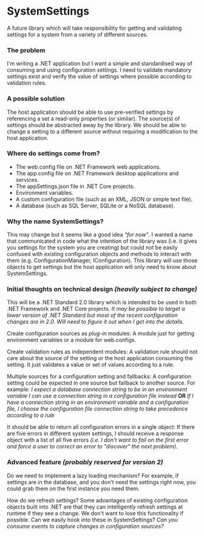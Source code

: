 # SystemSettings
A future library which will take responsibility for getting and validating settings for a system from a variety of different sources.

### The problem
I'm writing a .NET application but I want a simple and standardised way of consuming and using configuration settings. I need to validate mandatory settings exist and verify the value of settings where possible according to validation rules.

### A possible solution
The host application should be able to use pre-verified settings by referencing a set a read-only properties (or similar). The source(s) of settings should be abstracted away by the library. We should be able to change a setting to a different source without requiring a modification to the host application.

### Where do settings come from?
 * The web.config file on .NET Framework web applications.
 * The app.config file on .NET Framework desktop applications and services.
 * The appSettings.json file in .NET Core projects.
 * Environment variables.
 * A custom configuration file (such as an XML, JSON or simple text file).
 * A database (such as SQL Server, SQLite or a NoSQL database).

### Why the name SystemSettings?
This may change but it seems like a good idea *"for now"*. I wanted a name that communicated in code what the intention of the library was (i.e. it gives you settings for the system you are creating) but could not be easily confused with existing configuration objects and methods to interact with them (e.g. ConfigurationManager, IConfiguration). This library will use those objects to get settings but the host application will only need to know about SystemSettings.

### Initial thoughts on technical design *(heavily subject to change)*
This will be a .NET Standard 2.0 library which is intended to be used in both .NET Framework and .NET Core projects. *It may be possible to target a lower version of .NET Standard but most of the recent configuration changes are in 2.0. Will need to figure it out when I get into the details.*

Create configuration sources as *plug-in* modules: A module just for getting environment variables or a module for web.configs.

Create validation rules as independent modules: A validation rule should not care about the source of the setting or the host application consuming the setting. It just validates a value or set of values according to a rule.

Multiple sources for a configuration setting and fallbacks: A configuration setting could be expected in one source but fallback to another source. For example: *I expect a database connection string to be in an environment variable I can use a connection string in a configuration file instead* **OR** *If I have a connection string in an environment variable and a configuration file, I choose the configuration file connection string to take precedence according to a rule*

It should be able to return all configuration errors in a single object: If there are five errors in different system settings, I should receive a response object with a list of all five errors *(i.e. I don't want to fail on the first error and force a user to correct an error to "discover" the next problem)*.

### Advanced feature *(probably reserved for version 2)*
Do we need to implement a lazy loading mechanism? For example, if settings are in the database, and you don't need the settings right now, you could grab them on the first instance you need them.

How do we refresh settings? Some advantages of existing configuration objects built into .NET are that they can intelligently refresh settings at runtime if they see a change. We don't want to lose this functionality if possible. Can we easily hook into these in SystemSettings? *Can you consume events to capture changes in configuration sources?*
